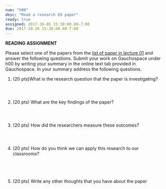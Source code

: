 ```yaml
---
num: "h00"
desc: "Read a research Ed paper"
ready: true 
assigned: 2017-10-05 15:30:00.00-7:00
due: 2017-10-26 15:30:00.00-7:00
---
```


<b>READING ASSIGNMENT</b>

Please select one of the papers from the [list of paper in lecture 01](/lecture/lect01) and answer the following questions. Submit your work on Gauchospace under h00 by writing your summary in the online text tab provided in Gauchospace. In your summary address the following questions.

<ol>



<li style="padding-bottom:4em;">(20 pts)What is the research question that the paper is investigating?
 
</li>
<li style="padding-bottom:4em;">(20 pts) What are the key findings of the paper?
</li>



<li style="padding-bottom:4em;">(20 pts) How did the researchers measure these outcomes?

</li>

<li style="padding-bottom:5em;">(20 pts) How do you think we can apply this research to our classrooms?

</li>


<li style="padding-bottom:5em;">(20 pts) Write any other thoughts that you have about the paper

</li>


</ol>
